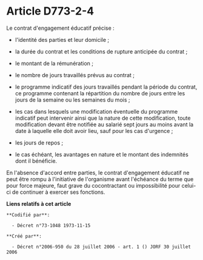 # Article D773-2-4

Le contrat d'engagement éducatif précise :

- l'identité des parties et leur domicile ;

- la durée du contrat et les conditions de rupture anticipée du contrat ;

- le montant de la rémunération ;

- le nombre de jours travaillés prévus au contrat ;

- le programme indicatif des jours travaillés pendant la période du contrat, ce programme contenant la répartition du nombre
de jours entre les jours de la semaine ou les semaines du mois ;

- les cas dans lesquels une modification éventuelle du programme indicatif peut intervenir ainsi que la nature de cette
modification, toute modification devant être notifiée au salarié sept jours au moins avant la date à laquelle elle doit avoir
lieu, sauf pour les cas d'urgence ;

- les jours de repos ;

- le cas échéant, les avantages en nature et le montant des indemnités dont il bénéficie.

En l'absence d'accord entre parties, le contrat d'engagement éducatif ne peut être rompu à l'initiative de l'organisme avant
l'échéance du terme que pour force majeure, faut grave du cocontractant ou impossibilité pour celui-ci de continuer à exercer
ses fonctions.

**Liens relatifs à cet article**

	**Codifié par**:

	  - Décret n°73-1048 1973-11-15

	**Créé par**:

	  - Décret n°2006-950 du 28 juillet 2006 - art. 1 () JORF 30 juillet 2006
